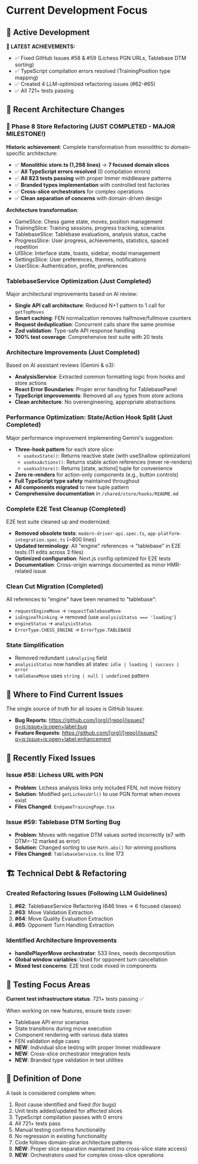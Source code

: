 # Current Development Focus

## 🎯 Active Development

**🚀 LATEST ACHIEVEMENTS:**
- ✅ Fixed GitHub Issues #58 & #59 (Lichess PGN URLs, Tablebase DTM sorting)
- ✅ TypeScript compilation errors resolved (TrainingPosition type mapping)
- ✅ Created 4 LLM-optimized refactoring issues (#62-#65)
- ✅ All 721+ tests passing

## 🔄 Recent Architecture Changes

### 🚀 Phase 8 Store Refactoring (JUST COMPLETED - MAJOR MILESTONE!)

**Historic achievement**: Complete transformation from monolithic to domain-specific architecture:

- ✅ **Monolithic store.ts (1,298 lines)** → **7 focused domain slices**
- ✅ **All TypeScript errors resolved** (0 compilation errors)
- ✅ **All 823 tests passing** with proper Immer middleware patterns
- ✅ **Branded types implementation** with controlled test factories
- ✅ **Cross-slice orchestrators** for complex operations
- ✅ **Clean separation of concerns** with domain-driven design

**Architecture transformation**:

- GameSlice: Chess game state, moves, position management
- TrainingSlice: Training sessions, progress tracking, scenarios
- TablebaseSlice: Tablebase evaluations, analysis status, cache
- ProgressSlice: User progress, achievements, statistics, spaced repetition
- UISlice: Interface state, toasts, sidebar, modal management
- SettingsSlice: User preferences, themes, notifications
- UserSlice: Authentication, profile, preferences

### TablebaseService Optimization (Just Completed)

Major architectural improvements based on AI review:

- **Single API call architecture**: Reduced N+1 pattern to 1 call for `getTopMoves`
- **Smart caching**: FEN normalization removes halfmove/fullmove counters
- **Request deduplication**: Concurrent calls share the same promise
- **Zod validation**: Type-safe API response handling
- **100% test coverage**: Comprehensive test suite with 20 tests

### Architecture Improvements (Just Completed)

Based on AI assistant reviews (Gemini & o3):

- **AnalysisService**: Extracted common formatting logic from hooks and store actions
- **React Error Boundaries**: Proper error handling for TablebasePanel
- **TypeScript improvements**: Removed all `any` types from store actions
- **Clean architecture**: No overengineering, appropriate abstractions

### Performance Optimization: State/Action Hook Split (Just Completed)

Major performance improvement implementing Gemini's suggestion:

- **Three-hook pattern** for each store slice:
  - `useXxxState()`: Returns reactive state (with useShallow optimization)
  - `useXxxActions()`: Returns stable action references (never re-renders)
  - `useXxxStore()`: Returns [state, actions] tuple for convenience
- **Zero re-renders** for action-only components (e.g., button controls)
- **Full TypeScript type safety** maintained throughout
- **All components migrated** to new tuple pattern
- **Comprehensive documentation** in `/shared/store/hooks/README.md`

### Complete E2E Test Cleanup (Completed)

E2E test suite cleaned up and modernized:

- **Removed obsolete tests**: `modern-driver-api.spec.ts`, `app-platform-integration.spec.ts` (~800 lines)
- **Updated terminology**: All "engine" references → "tablebase" in E2E tests (11 edits across 3 files)
- **Optimized configuration**: Next.js config optimized for E2E tests
- **Documentation**: Cross-origin warnings documented as minor HMR-related issue

### Clean Cut Migration (Completed)

All references to "engine" have been renamed to "tablebase":

- `requestEngineMove` → `requestTablebaseMove`
- `isEngineThinking` → removed (use `analysisStatus === 'loading'`)
- `engineStatus` → `analysisStatus`
- `ErrorType.CHESS_ENGINE` → `ErrorType.TABLEBASE`

### State Simplification

- Removed redundant `isAnalyzing` field
- `analysisStatus` now handles all states: `idle | loading | success | error`
- `tablebaseMove` uses `string | null | undefined` pattern

## 📍 Where to Find Current Issues

The single source of truth for all issues is GitHub Issues:

- **Bug Reports**: https://github.com/[org]/[repo]/issues?q=is:issue+is:open+label:bug
- **Feature Requests**: https://github.com/[org]/[repo]/issues?q=is:issue+is:open+label:enhancement

## 🐛 Recently Fixed Issues

### Issue #58: Lichess URL with PGN
- **Problem**: Lichess analysis links only included FEN, not move history
- **Solution**: Modified `getLichessUrl()` to use PGN format when moves exist
- **Files Changed**: `EndgameTrainingPage.tsx`

### Issue #59: Tablebase DTM Sorting Bug
- **Problem**: Moves with negative DTM values sorted incorrectly (e7 with DTM=-12 marked as error)
- **Solution**: Changed sorting to use `Math.abs()` for winning positions
- **Files Changed**: `TablebaseService.ts` line 173

## 🏗️ Technical Debt & Refactoring

### Created Refactoring Issues (Following LLM Guidelines)
1. **#62**: TablebaseService Refactoring (646 lines → 6 focused classes)
2. **#63**: Move Validation Extraction  
3. **#64**: Move Quality Evaluation Extraction
4. **#65**: Opponent Turn Handling Extraction

### Identified Architecture Improvements
- **handlePlayerMove orchestrator**: 533 lines, needs decomposition
- **Global window variables**: Used for opponent turn cancellation
- **Mixed test concerns**: E2E test code mixed in components

## 🧪 Testing Focus Areas

**Current test infrastructure status**: 721+ tests passing ✅

When working on new features, ensure tests cover:

- Tablebase API error scenarios
- State transitions during move execution
- Component rendering with various data states
- FEN validation edge cases
- **NEW**: Individual slice testing with proper Immer middleware
- **NEW**: Cross-slice orchestrator integration tests
- **NEW**: Branded type validation in test utilities

## 📝 Definition of Done

A task is considered complete when:

1. Root cause identified and fixed (for bugs)
2. Unit tests added/updated for affected slices
3. TypeScript compilation passes with 0 errors
4. All 721+ tests pass
5. Manual testing confirms functionality
6. No regression in existing functionality
7. Code follows domain-slice architecture patterns
8. **NEW**: Proper slice separation maintained (no cross-slice state access)
9. **NEW**: Orchestrators used for complex cross-slice operations

